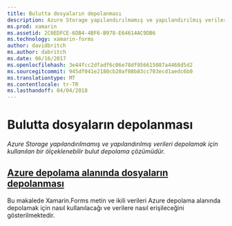 ```yaml
---
title: Bulutta dosyaların depolanması
description: Azure Storage yapılandırılmamış ve yapılandırılmış verileri depolamak için kullanılan bir ölçeklenebilir bulut depolama çözümüdür.
ms.prod: xamarin
ms.assetid: 2C0EDFCE-6DB4-4BF6-B978-E64614AC9DB6
ms.technology: xamarin-forms
author: davidbritch
ms.author: dabritch
ms.date: 06/16/2017
ms.openlocfilehash: 3e44fcc2dfadf6c06e78df956615087a4468d5d2
ms.sourcegitcommit: 945df041e2180cb20af08b83cc703ecd1aedc6b0
ms.translationtype: MT
ms.contentlocale: tr-TR
ms.lasthandoff: 04/04/2018
---
```

# <a name="storing-files-in-the-cloud"></a>Bulutta dosyaların depolanması

_Azure Storage yapılandırılmamış ve yapılandırılmış verileri depolamak için kullanılan bir ölçeklenebilir bulut depolama çözümüdür._

## <a name="storing-files-in-azure-storageazure-storagemd"></a>[Azure depolama alanında dosyaların depolanması](azure-storage.md)

Bu makalede Xamarin.Forms metin ve ikili verileri Azure depolama alanında depolamak için nasıl kullanılacağı ve verilere nasıl erişileceğini gösterilmektedir.

